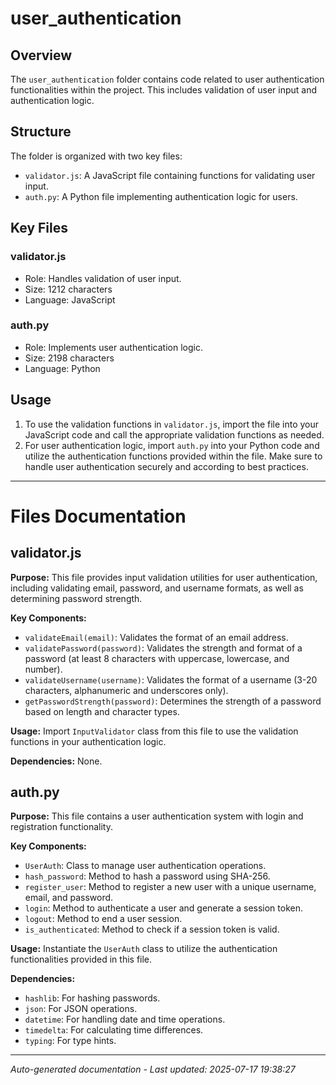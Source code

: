 # user_authentication

## Overview
The `user_authentication` folder contains code related to user authentication functionalities within the project. This includes validation of user input and authentication logic.

## Structure
The folder is organized with two key files:
- `validator.js`: A JavaScript file containing functions for validating user input.
- `auth.py`: A Python file implementing authentication logic for users.

## Key Files
### validator.js
- Role: Handles validation of user input.
- Size: 1212 characters
- Language: JavaScript

### auth.py
- Role: Implements user authentication logic.
- Size: 2198 characters
- Language: Python

## Usage
1. To use the validation functions in `validator.js`, import the file into your JavaScript code and call the appropriate validation functions as needed.
2. For user authentication logic, import `auth.py` into your Python code and utilize the authentication functions provided within the file. Make sure to handle user authentication securely and according to best practices.

---

# Files Documentation

## validator.js

**Purpose:** This file provides input validation utilities for user authentication, including validating email, password, and username formats, as well as determining password strength.

**Key Components:**
- `validateEmail(email)`: Validates the format of an email address.
- `validatePassword(password)`: Validates the strength and format of a password (at least 8 characters with uppercase, lowercase, and number).
- `validateUsername(username)`: Validates the format of a username (3-20 characters, alphanumeric and underscores only).
- `getPasswordStrength(password)`: Determines the strength of a password based on length and character types.

**Usage:** Import `InputValidator` class from this file to use the validation functions in your authentication logic.

**Dependencies:** None.

## auth.py

**Purpose:** This file contains a user authentication system with login and registration functionality.

**Key Components:**
- `UserAuth`: Class to manage user authentication operations.
- `hash_password`: Method to hash a password using SHA-256.
- `register_user`: Method to register a new user with a unique username, email, and password.
- `login`: Method to authenticate a user and generate a session token.
- `logout`: Method to end a user session.
- `is_authenticated`: Method to check if a session token is valid.

**Usage:** Instantiate the `UserAuth` class to utilize the authentication functionalities provided in this file.

**Dependencies:** 
- `hashlib`: For hashing passwords.
- `json`: For JSON operations.
- `datetime`: For handling date and time operations.
- `timedelta`: For calculating time differences.
- `typing`: For type hints.

---
*Auto-generated documentation - Last updated: 2025-07-17 19:38:27*
